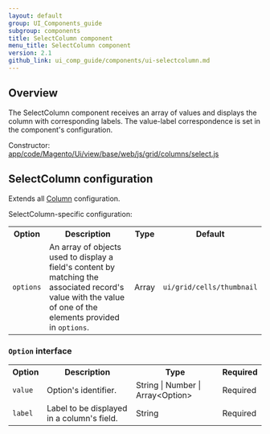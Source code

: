 ```yaml
---
layout: default
group: UI_Components_guide
subgroup: components
title: SelectColumn component
menu_title: SelectColumn component
version: 2.1
github_link: ui_comp_guide/components/ui-selectсolumn.md
---
```


## Overview

The SelectColumn component receives an array of values and displays the column with corresponding labels. The value-label correspondence is set in the component's configuration.

Constructor: [app/code/Magento/Ui/view/base/web/js/grid/columns/select.js]({{site.mage2200url}}app/code/Magento/Ui/view/base/web/js/grid/columns/select.js)

## SelectColumn configuration

Extends all [Column]({{page.baseurl}}ui_comp_guide/components/listing/ui-column.md) configuration.

SelectColumn-specific configuration:

<table>
  <tr>
    <th>
      Option
    </th>
    <th>
      Description
    </th>
    <th>
      Type
    </th>
    <th>
      Default
    </th>
  </tr>
  <tr>
    <td>
      <code>options</code>
    </td>
    <td>
      An array of objects used to display a field's content by
      matching the associated record's value with the value of one
      of the elements provided in <code>options</code>.
    </td>
    <td>
      Array
    </td>
    <td>
      <code>ui/grid/cells/thumbnail</code>
    </td>
  </tr>
</table>


### `Option` interface

<table>
  <tr>
    <th>
      Option
    </th>
    <th>
      Description
    </th>
    <th>
      Type
    </th>
    <th>
      Required
    </th>
  </tr>
  <tr>
    <td>
      <code>value</code>
    </td>
    <td>
      Option's identifier.
    </td>
    <td>
      String | Number | Array&lt;Option&gt;
    </td>
    <td>
      Required
    </td>
  </tr>
  <tr>
    <td>
      <code>label</code>
    </td>
    <td>
      Label to be displayed in a column's field.
    </td>
    <td>
      String
    </td>
    <td>
      Required
    </td>
  </tr>
</table>
